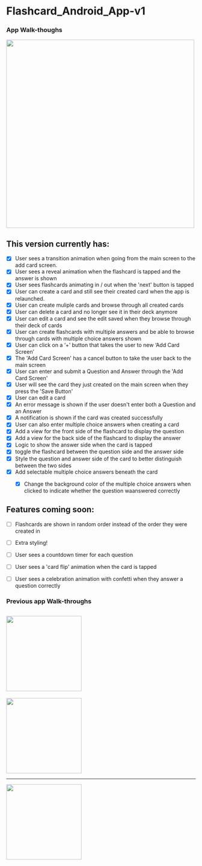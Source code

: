 # Flashcard_Android_App-v1


### App Walk-thoughs
<img src = "https://media.giphy.com/media/RJQCdSLuzazQ35t53X/giphy.gif" width=500><br>

## This version currently has:
- [x] User sees a transition animation when going from the main screen to the add card screen.
- [x] User sees a reveal animation when the flashcard is tapped and the answer is shown
- [x] User sees flashcards animating in / out when the 'next' button is tapped
- [x] User can create a card and still see their created card when the app is relaunched.
- [x] User can create muliple cards and browse through all created cards
- [x] User can delete a card and no longer see it in their deck anymore
- [x] User can edit a card and see the edit saved when they browse through their deck of cards
- [x] User can create flashcards with multiple answers and be able to browse through cards with multiple choice answers shown
- [x] User can click on a ‘+’ button that takes the user to new ‘Add Card Screen’
- [x] The 'Add Card Screen' has a cancel button to take the user back to the main screen
- [x] User can enter and submit a Question and Answer through the 'Add Card Screen'
- [x] User will see the card they just created on the main screen when they press the 'Save Button'
- [x] User can edit a card
- [x] An error message is shown if the user doesn't enter both a Question and an Answer
- [x] A notification is shown if the card was created successfully
- [x] User can also enter multiple choice answers when creating a card
- [X] Add a view for the front side of the flashcard to display the question
- [X] Add a view for the back side of the flashcard to display the answer
- [X] Logic to show the answer side when the card is tapped
- [X] toggle the flashcard between the question side and the answer side
- [X] Style the question and answer side of the card to better distinguish between the two sides
- [X] Add selectable multiple choice answers beneath the card
   - [X] Change the background color of the multiple choice answers when clicked to indicate whether the question waanswered correctly


## Features coming soon:
- [ ] Flashcards are shown in random order instead of the order they were created in
- [ ] Extra styling!
- [ ] User sees a countdown timer for each question
- [ ] User sees a 'card flip' animation when the card is tapped
- [ ] User sees a celebration animation with confetti when they answer a question correctly




### Previous app Walk-throughs

<img src="https://i.imgur.com/StrTJv4.gif" width=200><br>
--------------------------------

<img src="https://i.imgur.com/kAeCaPi.gif" width=200><br>

---------------------------------------------

<img src="https://i.imgur.com/sOMpZE0.gif" width=200><br>



